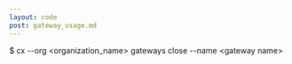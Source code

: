 ```yaml
---
layout: code
post: gateway_usage.md
---
```



$ cx --org &lt;organization_name&gt; gateways close --name &lt;gateway name&gt;

